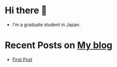 # Hi there 🤞

- I'm a graduate student in Japan.

# Recent Posts on [My blog](https://hakiwata.jp)

- [First Post](https://hakiwata.jp/post/20210430/)
